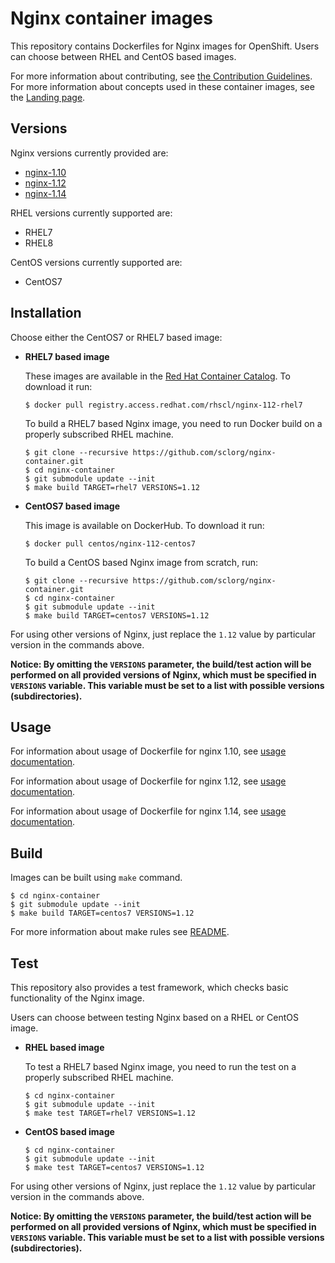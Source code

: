 Nginx container images
===================

This repository contains Dockerfiles for Nginx images for OpenShift.
Users can choose between RHEL and CentOS based images.

For more information about contributing, see
[the Contribution Guidelines](https://github.com/sclorg/welcome/blob/master/contribution.md).
For more information about concepts used in these container images, see the
[Landing page](https://github.com/sclorg/welcome).


Versions
---------------
Nginx versions currently provided are:
* [nginx-1.10](1.10)
* [nginx-1.12](1.12)
* [nginx-1.14](1.14)

RHEL versions currently supported are:
* RHEL7
* RHEL8

CentOS versions currently supported are:
* CentOS7


Installation
----------------------
Choose either the CentOS7 or RHEL7 based image:

*  **RHEL7 based image**

    These images are available in the [Red Hat Container Catalog](https://access.redhat.com/containers/#/registry.access.redhat.com/rhscl/nginx-112-rhel7).
    To download it run:

    ```
    $ docker pull registry.access.redhat.com/rhscl/nginx-112-rhel7
    ```

    To build a RHEL7 based Nginx image, you need to run Docker build on a properly
    subscribed RHEL machine.

    ```
    $ git clone --recursive https://github.com/sclorg/nginx-container.git
    $ cd nginx-container
    $ git submodule update --init
    $ make build TARGET=rhel7 VERSIONS=1.12
    ```

*  **CentOS7 based image**

    This image is available on DockerHub. To download it run:

    ```
    $ docker pull centos/nginx-112-centos7
    ```

    To build a CentOS based Nginx image from scratch, run:

    ```
    $ git clone --recursive https://github.com/sclorg/nginx-container.git
    $ cd nginx-container
    $ git submodule update --init
    $ make build TARGET=centos7 VERSIONS=1.12
    ```

For using other versions of Nginx, just replace the `1.12` value by particular version
in the commands above.

**Notice: By omitting the `VERSIONS` parameter, the build/test action will be performed
on all provided versions of Nginx, which must be specified in  `VERSIONS` variable.
This variable must be set to a list with possible versions (subdirectories).**


Usage
---------------------------------

For information about usage of Dockerfile for nginx 1.10,
see [usage documentation](1.10).

For information about usage of Dockerfile for nginx 1.12,
see [usage documentation](1.12).

For information about usage of Dockerfile for nginx 1.14,
see [usage documentation](1.14).


Build
---------------------------------
Images can be built using `make` command.

```
$ cd nginx-container
$ git submodule update --init
$ make build TARGET=centos7 VERSIONS=1.12
```

For more information about make rules see [README](https://github.com/sclorg/container-common-scripts/blob/master/README.md).

Test
---------------------------------

This repository also provides a test framework, which checks basic functionality
of the Nginx image.

Users can choose between testing Nginx based on a RHEL or CentOS image.

*  **RHEL based image**

    To test a RHEL7 based Nginx image, you need to run the test on a properly
    subscribed RHEL machine.

    ```
    $ cd nginx-container
    $ git submodule update --init
    $ make test TARGET=rhel7 VERSIONS=1.12
    ```

*  **CentOS based image**

    ```
    $ cd nginx-container
    $ git submodule update --init
    $ make test TARGET=centos7 VERSIONS=1.12
    ```

For using other versions of Nginx, just replace the `1.12` value by particular version
in the commands above.

**Notice: By omitting the `VERSIONS` parameter, the build/test action will be performed
on all provided versions of Nginx, which must be specified in  `VERSIONS` variable.
This variable must be set to a list with possible versions (subdirectories).**
